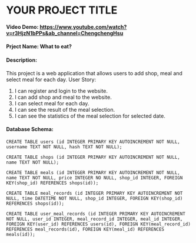 # YOUR PROJECT TITLE

#### Video Demo: https://www.youtube.com/watch?v=r3HjzN1bPPs&ab_channel=ChengchengHsu

#### Prject Name: What to eat?

#### Description:

This project is a web application that allows users to add shop, meal and select meal for each day.
User Story:

1. I can register and login to the website.
2. I can add shop and meal to the website.
3. I can select meal for each day.
4. I can see the result of the meal selection.
5. I can see the statistics of the meal selection for selected date.

#### Database Schema:

```
CREATE TABLE users (id INTEGER PRIMARY KEY AUTOINCREMENT NOT NULL, username TEXT NOT NULL, hash TEXT NOT NULL);

CREATE TABLE shops (id INTEGER PRIMARY KEY AUTOINCREMENT NOT NULL, name TEXT NOT NULL);

CREATE TABLE meals (id INTEGER PRIMARY KEY AUTOINCREMENT NOT NULL, name TEXT NOT NULL, price INTEGER NO NULL, shop_id INTEGER, FOREIGN KEY(shop_id) REFERENCES shops(id));

CREATE TABLE meal_records (id INTEGER PRIMARY KEY AUTOINCREMENT NOT NULL, time DATETIME NOT NULL, shop_id INTEGER, FOREIGN KEY(shop_id) REFERENCES shops(id));

CREATE TABLE user_meal_records (id INTEGER PRIMARY KEY AUTOINCREMENT NOT NULL, user_id INTEGER, meal_record_id INTEGER, meal_id INTEGER, FOREIGN KEY(user_id) REFERENCES users(id), FOREIGN KEY(meal_record_id) REFERENCES meal_records(id), FOREIGN KEY(meal_id) REFERENCES meals(id));
```
